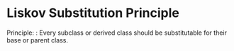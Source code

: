 # Liskov Substitution Principle

Principle:
: Every subclass or derived class should be substitutable for their base or parent class.